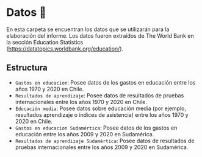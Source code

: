 # Datos :floppy_disk:

En esta carpeta se encuentran los datos que se utilizarán para la elaboración del informe. Los datos fueron extraídos de The World Bank en la sección Education Statistics (https://datatopics.worldbank.org/education/).

## Estructura

* ```Gastos en educacion```: Posee datos de los gastos en educación entre los años 1970 y 2020 en Chile.
* ```Resultados de aprendizaje```: Posee datos de resultados de pruebas internacionales entre los años 1970 y 2020 en Chile.
* ```Educación media```: Posee datos sobre educación media (por ejemplo, resultados aprendizaje o índices de asistencia) entre los años 1970 y 2020 en Chile.
* ```Gastos en educacion Sudamértica```: Posee datos de los gastos en educación entre los años 2009 y 2020 en Sudamérica.
* ```Resultados de aprendizaje Sudamértica```: Posee datos de resultados de pruebas internacionales entre los años 2009 y 2020 en Sudamérica.


